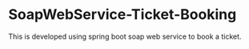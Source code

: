 # SoapWebService-Ticket-Booking
This is developed using spring boot soap web service to book a ticket.
